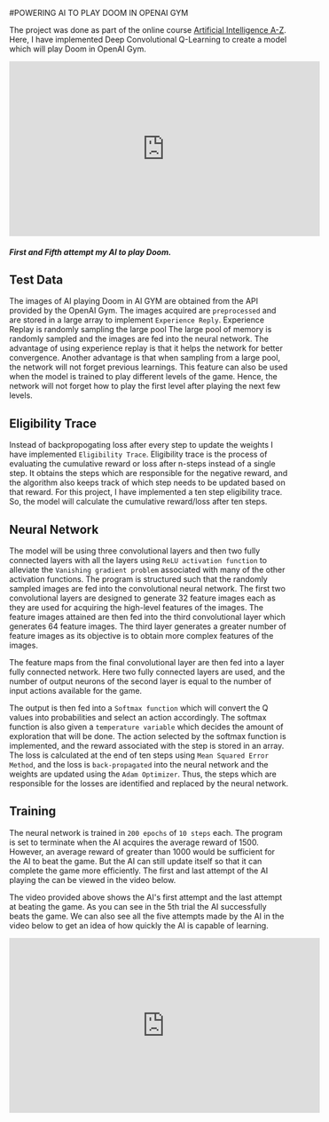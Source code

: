 #POWERING AI TO PLAY DOOM IN OPENAI GYM

The project was done as part of the online course [Artificial Intelligence A-Z](https://www.udemy.com/artificial-intelligence-az/). Here, I have implemented Deep Convolutional Q-Learning to create a model which will play Doom in OpenAI Gym.

<div class = "middle"> 
<iframe width="560" height="315" style=""src="https://www.youtube.com/embed/X_riUKeWabc" frameborder="0" allowfullscreen></iframe>
</div>

##### First and Fifth attempt my AI to play Doom.

## Test Data

The images of AI playing Doom in AI GYM are obtained from the API provided by the OpenAI Gym.  The images acquired are `preprocessed` and are stored in a large array to implement `Experience Reply`. Experience Replay is randomly sampling the large pool The large pool of memory is randomly sampled and the images are fed into the neural network. The advantage of using experience replay is that it helps the network for better convergence. Another advantage is that when sampling from a large pool, the network will not forget previous learnings. This feature can also be used when the model is trained to play different levels of the game. Hence, the network will not forget how to play the first level after playing the next few levels.

## Eligibility Trace

Instead of backpropogating loss after every step to update the weights I have implemented `Eligibility Trace`. Eligibility trace is the process of evaluating the cumulative reward or loss after n-steps instead of a single step. It obtains the steps which are responsible for the negative reward, and the algorithm also keeps track of which step needs to be updated based on that reward. For this project, I have implemented a ten step eligibility trace. So, the model will calculate the cumulative reward/loss after ten steps.

## Neural Network

The model will be using three convolutional layers and then two fully connected layers with all the layers using `ReLU activation function` to alleviate the `Vanishing gradient problem` associated with many of the other activation functions. The program is structured such that the randomly sampled images are fed into the convolutional neural network.  The first two convolutional layers are designed to generate 32 feature images each as they are used for acquiring the high-level features of the images. The feature images attained are then fed into the third convolutional layer which generates 64 feature images. The third layer generates a greater number of feature images as its objective is to obtain more complex features of the images.  

The feature maps from the final convolutional layer are then fed into a layer fully connected network. Here two fully connected layers are used, and the number of output neurons of the second layer is equal to the number of input actions available for the game.


The output is then fed into a `Softmax function` which will convert the Q values into probabilities and select an action accordingly. The softmax function is also given a `temperature variable` which decides the amount of exploration that will be done. The action selected by the softmax function is implemented, and the reward associated with the step is stored in an array. The loss is calculated at the end of ten steps using `Mean Squared Error Method`, and the loss is `back-propagated` into the neural network and the weights are updated using the `Adam Optimizer`. Thus, the steps which are responsible for the losses are identified and replaced by the neural network.

## Training

The neural network is trained in `200 epochs` of `10 steps` each. The program is set to terminate when the AI acquires the average reward of 1500. However, an average reward of greater than 1000 would be sufficient for the AI to beat the game. But the AI can still update itself so that it can complete the game more efficiently. The first and last attempt of the AI playing the can be viewed in the video below. 

The video provided above shows the AI's first attempt and the last attempt at beating the game. As you can see in the 5th trial the AI successfully beats the game. We can also see all the five attempts made by the AI in the video below to get an idea of how quickly the AI is capable of learning.

<div class = "middle"> 
<iframe width="560" height="315" src="https://www.youtube.com/embed/t76Eq51eNy8" frameborder="0" allowfullscreen></iframe>
</div>


